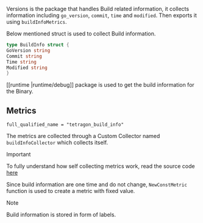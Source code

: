 Versions is the package that handles Build related information, it collects information including `go_version`, `commit`, `time` and `modified`. Then exports it using `buildInfoMetrics`.

Below mentioned struct is used to collect Build information.
```go
type BuildInfo struct {
GoVersion string
Commit string
Time string
Modified string
}
```
[[runtime |runtime/debug]] package is used to get the build information for the Binary.

## Metrics
```
full_qualified_name = "tetragon_build_info"
```
The metrics are collected through a Custom Collector named `buildInfoCollector` which collects itself.

> [!important]
> To fully understand how self collecting metrics work, read the source code [here](https://github.com/cilium/tetragon/blob/21ae8bc468a8e97eed5400f1207e4f1a3155f54b/pkg/version/metrics.go#L13)

Since build information are one time and do not change, `NewConstMetric` function is used to create a metric with fixed value.

> [!note]
> Build information is stored in form of labels.

